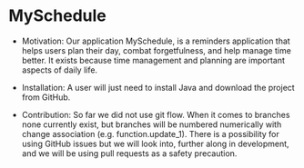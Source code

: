 # MySchedule

- Motivation: Our application MySchedule, is a reminders application that helps users plan their day, combat forgetfulness, and help manage time better. It exists because time management and planning are important aspects of daily life.

- Installation: A user will just need to install Java and download the project from GitHub. 

- Contribution: So far we did not use git flow. When it comes to branches none currently exist, but branches will be numbered numerically with change association (e.g. function.update_1). There is a possibility for using GitHub issues but we will look into, further along in development, and we will be using pull requests as a safety precaution.
